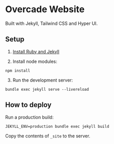 # Overcade Website

Built with Jekyll, Tailwind CSS and Hyper UI.

## Setup

1. [Install Ruby and Jekyll](https://jekyllrb.com/docs/installation/windows/)

2. Install node modules:

```shell
npm install
```

3. Run the development server:
    
```shell
bundle exec jekyll serve --livereload
```

## How to deploy

Run a production build:

```
JEKYLL_ENV=production bundle exec jekyll build
```

Copy the contents of `_site` to the server.
